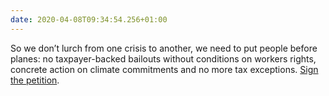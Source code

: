 ```yaml
---
date: 2020-04-08T09:34:54.256+01:00
---
```

So we don’t lurch from one crisis to another, we need to put people before planes: no taxpayer-backed bailouts without conditions on workers rights, concrete action on climate commitments and no more tax exceptions. [Sign the petition](https://www.change.org/p/open-letter-to-the-chancellor-of-the-exchequer-savepeoplenotplanes-red-lines-for-aviation-bailouts).

